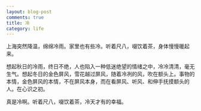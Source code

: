 ```yaml
---
layout: blog-post
comments: true
title: 冷
category: life
---
```


上海突然降温，绵绵冷雨。家里也有些冷。听着尺八，啜饮着茶，身体慢慢暖起来。

想起秋日的冷雨，终日不绝，人也陷入一种低迷绝望的情绪之中，冷冷清清，毫无生气。想起冬日的金色屏风，雪花越过屏风，随着冷冽的风，吹在额头上。事物的本情，金色屏风的本情，不在屏风本身，而在看屏风、听风、和伸手抚摸额头的人。在心识之初。

真是冷啊。听着尺八，啜饮着茶，冷天才有的幸福。